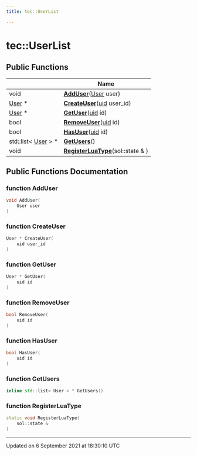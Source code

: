 ```yaml
---
title: tec::UserList

---
```


# tec::UserList





## Public Functions

|                | Name           |
| -------------- | -------------- |
| void | **[AddUser](/engine/Classes/classtec_1_1_user_list/#function-adduser)**([User](/engine/Classes/classtec_1_1user_1_1_user/) user) |
| [User](/engine/Classes/classtec_1_1user_1_1_user/) * | **[CreateUser](/engine/Classes/classtec_1_1_user_list/#function-createuser)**([uid](/engine/Namespaces/namespacetec/#typedef-uid) user_id) |
| [User](/engine/Classes/classtec_1_1user_1_1_user/) * | **[GetUser](/engine/Classes/classtec_1_1_user_list/#function-getuser)**([uid](/engine/Namespaces/namespacetec/#typedef-uid) id) |
| bool | **[RemoveUser](/engine/Classes/classtec_1_1_user_list/#function-removeuser)**([uid](/engine/Namespaces/namespacetec/#typedef-uid) id) |
| bool | **[HasUser](/engine/Classes/classtec_1_1_user_list/#function-hasuser)**([uid](/engine/Namespaces/namespacetec/#typedef-uid) id) |
| std::list< [User](/engine/Classes/classtec_1_1user_1_1_user/) > * | **[GetUsers](/engine/Classes/classtec_1_1_user_list/#function-getusers)**() |
| void | **[RegisterLuaType](/engine/Classes/classtec_1_1_user_list/#function-registerluatype)**(sol::state & ) |

## Public Functions Documentation

### function AddUser

```cpp
void AddUser(
    User user
)
```


### function CreateUser

```cpp
User * CreateUser(
    uid user_id
)
```


### function GetUser

```cpp
User * GetUser(
    uid id
)
```


### function RemoveUser

```cpp
bool RemoveUser(
    uid id
)
```


### function HasUser

```cpp
bool HasUser(
    uid id
)
```


### function GetUsers

```cpp
inline std::list< User > * GetUsers()
```


### function RegisterLuaType

```cpp
static void RegisterLuaType(
    sol::state & 
)
```


-------------------------------

Updated on  6 September 2021 at 18:30:10 UTC